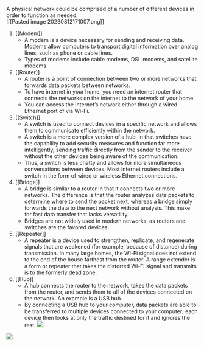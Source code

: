 A physical network could be comprised of a number of different devices in order to function as needed.  
![[Pasted image 20230812171007.png]]
1) [[Modem]]  
	- A modem is a device necessary for sending and receiving data.  Modems allow computers to transport digital information over analog lines, such as phone or cable lines.  
	- Types of modems include cable modems, DSL modems, and satellite modems.  
2) [[Router]] 
	 - A router is a point of connection between two or more networks that forwards data packets between networks.  
	 - To have internet in your home, you need an internet router that connects the networks on the internet to the network of your home. 
	 - You can access the internet’s network either through a wired Ethernet port of via Wi-Fi.  
3) [[Switch]] 
	- A switch is used to connect devices in a specific network and allows them to communicate efficiently within the network.  
	- A switch is a more complex version of a hub, in that switches have the capability to add security measures and function far more intelligently, sending traffic directly from the sender to the receiver without the other devices being aware of the communication. 
	- Thus, a switch is less chatty and allows for more simultaneous conversations between devices.  Most internet routers include a switch in the form of wired or wireless Ethernet connections.  
4) [[Bridge]] 
	- A bridge is similar to a router in that it connects two or more networks.  The difference is that the router analyzes data packets to determine where to send the packet next, whereas a bridge simply forwards the data to the next network without analysis. This make for fast data transfer that lacks versatility. 
	- Bridges are not widely used in modern networks, as routers and switches are the favored devices. 
5) [[Repeater]] 
	- A repeater is a device used to strengthen, replicate, and regenerate signals that are weakened (for example, because of distance) during transmission.  In many large homes, the Wi-Fi signal does not extend to the end of the house farthest from the router. A range extender is a form or repeater that takes the distorted Wi-Fi signal and transmits is to the formerly dead zone.  
6) [[Hub]] 
	- A hub connects the router to the network, takes the data packets from the router, and sends them to all of the devices connected on the network.  An example is a USB hub. 
	- By connecting a USB hub to your computer, data packets are able to be transferred to multiple devices connected to your computer; each device then looks at only the traffic destined for it and ignores the rest.
![](https://www.youtube.com/watch?v=1z0ULvg_pW8&list=PL7zRJGi6nMRzg0LdsR7F3olyLGoBcIvvg&index=2)


![](https://www.youtube.com/watch?v=Mad4kQ5835Y&list=PL7zRJGi6nMRzg0LdsR7F3olyLGoBcIvvg&index=1)
